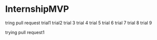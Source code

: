 # InternshipMVP

tring pull request trial1
trial2
trial 3
trial 4
trial 5
trial 6
trial 7
trial 8
trial 9


trying pull request1

